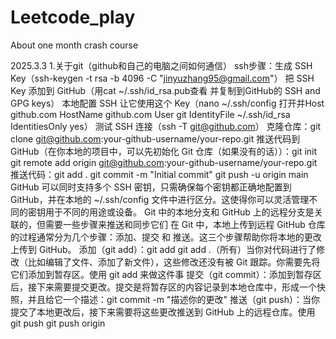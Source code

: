 # Leetcode_play
About one month crash course

2025.3.3
1.关于git（github和自己的电脑之间如何通信）
  ssh步骤：生成 SSH Key（ssh-keygen -t rsa -b 4096 -C "jinyuzhang95@gmail.com"）
          把 SSH Key 添加到 GitHub（用cat ~/.ssh/id_rsa.pub查看 并复制到GitHub的 SSH and GPG keys）
          本地配置 SSH 让它使用这个 Key（nano ~/.ssh/config 打开并Host github.com HostName github.com User git IdentityFile ~/.ssh/id_rsa IdentitiesOnly yes）
          测试 SSH 连接（ssh -T git@github.com）
  克隆仓库：git clone git@github.com:your-github-username/your-repo.git
  推送代码到 GitHub（在你本地的项目中，可以先初始化 Git 仓库（如果没有的话））：git init git remote add origin git@github.com:your-github-username/your-repo.git
  推送代码：git add . git commit -m "Initial commit" git push -u origin main
  GitHub 可以同时支持多个 SSH 密钥，只需确保每个密钥都正确地配置到 GitHub，并在本地的 ~/.ssh/config 文件中进行区分。这使得你可以灵活管理不同的密钥用于不同的用途或设备。
  Git 中的本地分支和 GitHub 上的远程分支是关联的，但需要一些步骤来推送和同步它们
  在 Git 中，本地上传到远程 GitHub 仓库的过程通常分为几个步骤：添加、提交 和 推送。这三个步骤帮助你将本地的更改上传到 GitHub。
  添加（git add）：git add <file> git add .（所有）当你对代码进行了修改（比如编辑了文件、添加了新文件），这些修改还没有被 Git 跟踪。你需要先将它们添加到暂存区。使用 git add 来做这件事
  提交（git commit）：添加到暂存区后，接下来需要提交更改。提交是将暂存区的内容记录到本地仓库中，形成一个快照，并且给它一个描述：git commit -m "描述你的更改"
  推送（git push）：当你提交了本地更改后，接下来需要将这些更改推送到 GitHub 上的远程仓库。使用 git push git push origin <branch-name>
